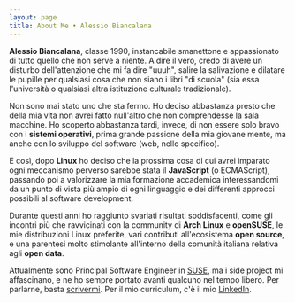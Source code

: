 ```yaml
---
layout: page
title: About Me • Alessio Biancalana
---
```


**Alessio Biancalana**, classe 1990, instancabile smanettone e appassionato di tutto quello che non serve a niente. A dire il vero, credo di avere un disturbo dell'attenzione che mi fa dire "uuuh", salire la salivazione e dilatare le pupille per qualsiasi cosa che non siano i libri "di scuola" (sia essa l'università o qualsiasi altra istituzione culturale tradizionale).

Non sono mai stato uno che sta fermo. Ho deciso abbastanza presto che della mia vita non avrei fatto null'altro che non comprendesse la sala macchine. Ho scoperto abbastanza tardi, invece, di non essere solo bravo con i **sistemi operativi**, prima grande passione della mia giovane mente, ma anche con lo sviluppo del software (web, nello specifico).

E così, dopo **Linux** ho deciso che la prossima cosa di cui avrei imparato ogni meccanismo perverso sarebbe stata il **JavaScript** (o ECMAScript), passando poi a valorizzare la mia formazione accademica interessandomi da un punto di vista più ampio di ogni linguaggio e dei differenti approcci possibili al software development.

Durante questi anni ho raggiunto svariati risultati soddisfacenti, come gli incontri più che ravvicinati con la community di **Arch Linux** e **openSUSE**, le mie distribuzioni Linux preferite, vari contributi all'ecosistema **open source**, e una parentesi molto stimolante all'interno della comunità italiana relativa agli **open data**.

Attualmente sono Principal Software Engineer in [SUSE](https://www.suse.com/), ma i side project mi affascinano, e ne ho sempre portato avanti qualcuno nel tempo libero. Per parlarne, basta [scrivermi](mailto:alessio@dottorblaster.it). Per il mio curriculum, c'è il mio [LinkedIn](https://it.linkedin.com/in/alessiobiancalana).

